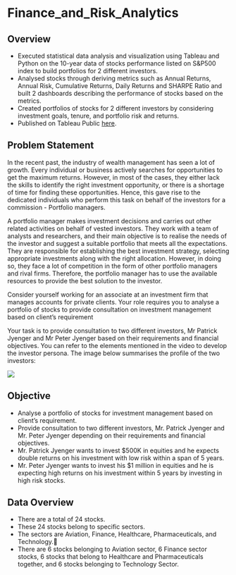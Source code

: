 # Finance_and_Risk_Analytics

## Overview
- Executed statistical data analysis and visualization using Tableau and Python on the 10-year data of stocks performance listed on S&amp;P500 index to build portfolios for 2 different investors.  
- Analysed stocks through deriving metrics such as Annual Returns, Annual Risk, Cumulative Returns, Daily Returns and SHARPE Ratio and built 2 dashboards describing the performance of stocks based on the metrics.  
- Created portfolios of stocks for 2 different investors by considering investment goals, tenure, and portfolio risk and returns.
- Published on Tableau Public [here](https://public.tableau.com/app/profile/ameya.shukla1509/viz/FinanceandRiskAnalytics_16632235938680/RiskAnalysisandStockReturns).

## Problem Statement
In the recent past, the industry of wealth management has seen a lot of growth. Every individual or business actively searches for opportunities to get the maximum returns. However, in most of the cases, they either lack the skills to identify the right investment opportunity, or there is a shortage of time for finding these opportunities. Hence, this gave rise to the dedicated individuals who perform this task on behalf of the investors for a commission - Portfolio managers.


A portfolio manager makes investment decisions and carries out other related activities on behalf of vested investors. They work with a team of analysts and researchers, and their main objective is to realise the needs of the investor and suggest a suitable portfolio that meets all the expectations. They are responsible for establishing the best investment strategy, selecting appropriate investments along with the right allocation. However, in doing so, they face a lot of competition in the form of other portfolio managers and rival firms. Therefore, the portfolio manager has to use the available resources to provide the best solution to the investor.

Consider yourself working for an associate at an investment firm that manages accounts for private clients. Your role requires you to analyse a portfolio of stocks to provide consultation on investment management based on client’s requirement

Your task is to provide consultation to two different investors, Mr Patrick Jyenger and Mr Peter Jyenger based on their requirements and financial objectives. You can refer to the elements mentioned in the video to develop the investor persona. The image below summarises the profile of the two investors:

<img src = "https://images.upgrad.com/39f25dac-99df-4675-87fb-3672c43c2927-Final%20PPT_Problem%20Statement_DA%20(1).jpg">
<br>


## Objective
- Analyse a portfolio of stocks for investment management based on client’s requirement.
- Provide consultation to two different investors, Mr. Patrick Jyenger and Mr. Peter Jyenger depending on their requirements and financial objectives.
- Mr. Patrick Jyenger wants to invest $500K in equities and he expects double returns on his investment with low risk within a span of 5 years.
- Mr. Peter Jyenger wants to invest his $1 million in equities and he is expecting high returns on his investment within 5 years by investing in high risk stocks.

## Data Overview 
- There are a total of 24 stocks.
- These 24 stocks belong to specific sectors. 
- The sectors are Aviation, Finance, Healthcare, Pharmaceuticals, and Technology.
- There are 6 stocks belonging to Aviation sector, 6 Finance sector stocks, 6 stocks that belong to Healthcare and Pharmaceuticals together, and 6 stocks belonging to Technology Sector.
